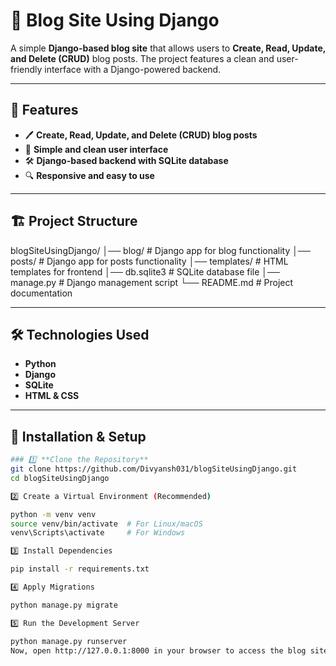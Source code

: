 # 📝 Blog Site Using Django

A simple **Django-based blog site** that allows users to **Create, Read, Update, and Delete (CRUD)** blog posts. The project features a clean and user-friendly interface with a Django-powered backend.

---

## 🚀 Features

- 🖊 **Create, Read, Update, and Delete (CRUD) blog posts**
- 🎨 **Simple and clean user interface**
- 🛠️ **Django-based backend with SQLite database**
- 🔍 **Responsive and easy to use**

---

## 🏗️ Project Structure

blogSiteUsingDjango/ │── blog/ # Django app for blog functionality │── posts/ # Django app for posts functionality │── templates/ # HTML templates for frontend │── db.sqlite3 # SQLite database file │── manage.py # Django management script └── README.md # Project documentation



---

## 🛠️ Technologies Used

- **Python**
- **Django**
- **SQLite**
- **HTML & CSS**

---

## 🔧 Installation & Setup

```bash
### 1️⃣ **Clone the Repository**
git clone https://github.com/Divyansh031/blogSiteUsingDjango.git
cd blogSiteUsingDjango

2️⃣ Create a Virtual Environment (Recommended)

python -m venv venv
source venv/bin/activate  # For Linux/macOS
venv\Scripts\activate     # For Windows

3️⃣ Install Dependencies

pip install -r requirements.txt

4️⃣ Apply Migrations

python manage.py migrate

5️⃣ Run the Development Server

python manage.py runserver
Now, open http://127.0.0.1:8000 in your browser to access the blog site

